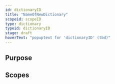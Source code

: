 ```yaml
---
id: dictionaryID
title: "NameOfNewDictionary"
scopeid: scopeID
type: dictionary
typeid: dictionaryID
stage: draft
hoverText: "popuptext for 'dictionaryID' (tbd)"
---
```

<!--A dictionary is an alphabetically sorted list of terms with associated meanings that originate from multiple scopes.
This template lets you define the specifications according to which a specific dictionary is generated.
-->

## Purpose
<!--State the purpose(s) that this dictionary aims to fulfill, in such a way that readers can easily determine whether or not it is useful for them to use it. This text appears as the introduction of the (generated) dictionary.-->

## Scopes
<!--This section specifies the various scopes from which terms are included in the dictionary-->
